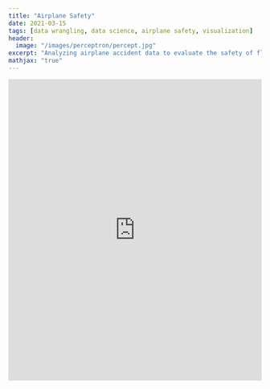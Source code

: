 ```yaml
---
title: "Airplane Safety"
date: 2021-03-15
tags: [data wrangling, data science, airplane safety, visualization]
header:
  image: "/images/perceptron/percept.jpg"
excerpt: "Analyzing airplane accident data to evaluate the safety of flying"
mathjax: "true"
---
```


<iframe src='https://view.officeapps.live.com/op/embed.aspx?src=[https://github.com/Sherbstreit/sherbstreit.github.io/blob/master/images/640_final.pptx]' width='100%' height='600px' frameborder='0'>



```python
# import libraries
import pandas as pd
import numpy as np
import matplotlib.pyplot as plt
from pandas import read_excel
import seaborn as sns
```


```python
df = pd.read_excel('airline_countries.xls')
df.head()
```




<div>
<style scoped>
    .dataframe tbody tr th:only-of-type {
        vertical-align: middle;
    }

    .dataframe tbody tr th {
        vertical-align: top;
    }

    .dataframe thead th {
        text-align: right;
    }
</style>
<table border="1" class="dataframe">
  <thead>
    <tr style="text-align: right;">
      <th></th>
      <th>Country</th>
      <th>airline</th>
      <th>avail_seat_km_per_week</th>
      <th>incidents_85_99</th>
      <th>fatal_accidents_85_99</th>
      <th>fatalities_85_99</th>
      <th>incidents_00_14</th>
      <th>fatal_accidents_00_14</th>
      <th>fatalities_00_14</th>
    </tr>
  </thead>
  <tbody>
    <tr>
      <th>0</th>
      <td>Ireland</td>
      <td>Aer Lingus</td>
      <td>320906734</td>
      <td>2</td>
      <td>0</td>
      <td>0</td>
      <td>0</td>
      <td>0</td>
      <td>0</td>
    </tr>
    <tr>
      <th>1</th>
      <td>Russia</td>
      <td>Aeroflot*</td>
      <td>1197672318</td>
      <td>76</td>
      <td>14</td>
      <td>128</td>
      <td>6</td>
      <td>1</td>
      <td>88</td>
    </tr>
    <tr>
      <th>2</th>
      <td>Argentina</td>
      <td>Aerolineas Argentinas</td>
      <td>385803648</td>
      <td>6</td>
      <td>0</td>
      <td>0</td>
      <td>1</td>
      <td>0</td>
      <td>0</td>
    </tr>
    <tr>
      <th>3</th>
      <td>Mexico</td>
      <td>Aeromexico*</td>
      <td>596871813</td>
      <td>3</td>
      <td>1</td>
      <td>64</td>
      <td>5</td>
      <td>0</td>
      <td>0</td>
    </tr>
    <tr>
      <th>4</th>
      <td>Canada</td>
      <td>Air Canada</td>
      <td>1865253802</td>
      <td>2</td>
      <td>0</td>
      <td>0</td>
      <td>2</td>
      <td>0</td>
      <td>0</td>
    </tr>
  </tbody>
</table>
</div>




```python
import pycountry 
# create country codes to use geospatial data in Tableau
def alpha3code(column):
    CODE=[]
    for country in column:
        try:
            code=pycountry.countries.get(name=country).alpha_3
           # .alpha_3 means 3-letter country code 
            CODE.append(code)
        except:
            CODE.append('None')
    return CODE
# create a column for country code 
df['CODE']=alpha3code(df.Country)
df.head()
```




<div>
<style scoped>
    .dataframe tbody tr th:only-of-type {
        vertical-align: middle;
    }

    .dataframe tbody tr th {
        vertical-align: top;
    }

    .dataframe thead th {
        text-align: right;
    }
</style>
<table border="1" class="dataframe">
  <thead>
    <tr style="text-align: right;">
      <th></th>
      <th>Country</th>
      <th>airline</th>
      <th>avail_seat_km_per_week</th>
      <th>incidents_85_99</th>
      <th>fatal_accidents_85_99</th>
      <th>fatalities_85_99</th>
      <th>incidents_00_14</th>
      <th>fatal_accidents_00_14</th>
      <th>fatalities_00_14</th>
      <th>CODE</th>
    </tr>
  </thead>
  <tbody>
    <tr>
      <th>0</th>
      <td>Ireland</td>
      <td>Aer Lingus</td>
      <td>320906734</td>
      <td>2</td>
      <td>0</td>
      <td>0</td>
      <td>0</td>
      <td>0</td>
      <td>0</td>
      <td>IRL</td>
    </tr>
    <tr>
      <th>1</th>
      <td>Russia</td>
      <td>Aeroflot*</td>
      <td>1197672318</td>
      <td>76</td>
      <td>14</td>
      <td>128</td>
      <td>6</td>
      <td>1</td>
      <td>88</td>
      <td>None</td>
    </tr>
    <tr>
      <th>2</th>
      <td>Argentina</td>
      <td>Aerolineas Argentinas</td>
      <td>385803648</td>
      <td>6</td>
      <td>0</td>
      <td>0</td>
      <td>1</td>
      <td>0</td>
      <td>0</td>
      <td>ARG</td>
    </tr>
    <tr>
      <th>3</th>
      <td>Mexico</td>
      <td>Aeromexico*</td>
      <td>596871813</td>
      <td>3</td>
      <td>1</td>
      <td>64</td>
      <td>5</td>
      <td>0</td>
      <td>0</td>
      <td>MEX</td>
    </tr>
    <tr>
      <th>4</th>
      <td>Canada</td>
      <td>Air Canada</td>
      <td>1865253802</td>
      <td>2</td>
      <td>0</td>
      <td>0</td>
      <td>2</td>
      <td>0</td>
      <td>0</td>
      <td>CAN</td>
    </tr>
  </tbody>
</table>
</div>




```python
import geopandas
# first merge geopandas data with my data
# 'naturalearth_lowres' is geopandas dataset
world = geopandas.read_file(geopandas.datasets.get_path('naturalearth_lowres'))
# rename the columns so that I can merge with my data
world.columns=['pop_est', 'continent', 'name', 'CODE', 'gdp_md_est', 'geometry']
#merge with my data 
merge=pd.merge(world,df,on='CODE')
merge.head()
```




<div>
<style scoped>
    .dataframe tbody tr th:only-of-type {
        vertical-align: middle;
    }

    .dataframe tbody tr th {
        vertical-align: top;
    }

    .dataframe thead th {
        text-align: right;
    }
</style>
<table border="1" class="dataframe">
  <thead>
    <tr style="text-align: right;">
      <th></th>
      <th>pop_est</th>
      <th>continent</th>
      <th>name</th>
      <th>CODE</th>
      <th>gdp_md_est</th>
      <th>geometry</th>
      <th>Country</th>
      <th>airline</th>
      <th>avail_seat_km_per_week</th>
      <th>incidents_85_99</th>
      <th>fatal_accidents_85_99</th>
      <th>fatalities_85_99</th>
      <th>incidents_00_14</th>
      <th>fatal_accidents_00_14</th>
      <th>fatalities_00_14</th>
    </tr>
  </thead>
  <tbody>
    <tr>
      <th>0</th>
      <td>35623680</td>
      <td>North America</td>
      <td>Canada</td>
      <td>CAN</td>
      <td>1674000.0</td>
      <td>MULTIPOLYGON (((-122.84000 49.00000, -122.9742...</td>
      <td>Canada</td>
      <td>Air Canada</td>
      <td>1865253802</td>
      <td>2</td>
      <td>0</td>
      <td>0</td>
      <td>2</td>
      <td>0</td>
      <td>0</td>
    </tr>
    <tr>
      <th>1</th>
      <td>326625791</td>
      <td>North America</td>
      <td>United States of America</td>
      <td>USA</td>
      <td>18560000.0</td>
      <td>MULTIPOLYGON (((-122.84000 49.00000, -120.0000...</td>
      <td>United States</td>
      <td>Alaska Airlines*</td>
      <td>965346773</td>
      <td>5</td>
      <td>0</td>
      <td>0</td>
      <td>5</td>
      <td>1</td>
      <td>88</td>
    </tr>
    <tr>
      <th>2</th>
      <td>326625791</td>
      <td>North America</td>
      <td>United States of America</td>
      <td>USA</td>
      <td>18560000.0</td>
      <td>MULTIPOLYGON (((-122.84000 49.00000, -120.0000...</td>
      <td>United States</td>
      <td>American*</td>
      <td>5228357340</td>
      <td>21</td>
      <td>5</td>
      <td>101</td>
      <td>17</td>
      <td>3</td>
      <td>416</td>
    </tr>
    <tr>
      <th>3</th>
      <td>326625791</td>
      <td>North America</td>
      <td>United States of America</td>
      <td>USA</td>
      <td>18560000.0</td>
      <td>MULTIPOLYGON (((-122.84000 49.00000, -120.0000...</td>
      <td>United States</td>
      <td>Delta / Northwest*</td>
      <td>6525658894</td>
      <td>24</td>
      <td>12</td>
      <td>407</td>
      <td>24</td>
      <td>2</td>
      <td>51</td>
    </tr>
    <tr>
      <th>4</th>
      <td>326625791</td>
      <td>North America</td>
      <td>United States of America</td>
      <td>USA</td>
      <td>18560000.0</td>
      <td>MULTIPOLYGON (((-122.84000 49.00000, -120.0000...</td>
      <td>United States</td>
      <td>Hawaiian Airlines</td>
      <td>493877795</td>
      <td>0</td>
      <td>0</td>
      <td>0</td>
      <td>1</td>
      <td>0</td>
      <td>0</td>
    </tr>
  </tbody>
</table>
</div>




```python
# group by continent and save as csv to use in Tableau
grouped_cont = merge.groupby('continent').sum()
grouped_cont.to_csv('by_continent.csv', index=True)
merge.to_csv('by_continent_full.csv', index=True)
```


```python
# number weeks/year = 52.1429
# conversion factor from km to mile = 0.62137
# divided by 1 million
df['mil_miles_year_per_seat'] = (df['avail_seat_km_per_week'] * 52.1429 * 0.62137) / 1000000
```


```python
# took mean number of fatalities over 14 year periods divided 
# by the number of miles flown
df['fatality_per_mil_mile_85_99'] = (df['fatalities_85_99']/14) / df['mil_miles_year_per_seat']
df['fatality_per_mil_mile_00_14'] = (df['fatalities_00_14']/14) / df['mil_miles_year_per_seat']
df.head()
```




<div>
<style scoped>
    .dataframe tbody tr th:only-of-type {
        vertical-align: middle;
    }

    .dataframe tbody tr th {
        vertical-align: top;
    }

    .dataframe thead th {
        text-align: right;
    }
</style>
<table border="1" class="dataframe">
  <thead>
    <tr style="text-align: right;">
      <th></th>
      <th>Country</th>
      <th>airline</th>
      <th>avail_seat_km_per_week</th>
      <th>incidents_85_99</th>
      <th>fatal_accidents_85_99</th>
      <th>fatalities_85_99</th>
      <th>incidents_00_14</th>
      <th>fatal_accidents_00_14</th>
      <th>fatalities_00_14</th>
      <th>CODE</th>
      <th>mil_miles_year_per_seat</th>
      <th>fatality_per_mil_mile_85_99</th>
      <th>fatality_per_mil_mile_00_14</th>
    </tr>
  </thead>
  <tbody>
    <tr>
      <th>0</th>
      <td>Ireland</td>
      <td>Aer Lingus</td>
      <td>320906734</td>
      <td>2</td>
      <td>0</td>
      <td>0</td>
      <td>0</td>
      <td>0</td>
      <td>0</td>
      <td>IRL</td>
      <td>10397.389020</td>
      <td>0.000000</td>
      <td>0.000000</td>
    </tr>
    <tr>
      <th>1</th>
      <td>Russia</td>
      <td>Aeroflot*</td>
      <td>1197672318</td>
      <td>76</td>
      <td>14</td>
      <td>128</td>
      <td>6</td>
      <td>1</td>
      <td>88</td>
      <td>None</td>
      <td>38804.623552</td>
      <td>0.000236</td>
      <td>0.000162</td>
    </tr>
    <tr>
      <th>2</th>
      <td>Argentina</td>
      <td>Aerolineas Argentinas</td>
      <td>385803648</td>
      <td>6</td>
      <td>0</td>
      <td>0</td>
      <td>1</td>
      <td>0</td>
      <td>0</td>
      <td>ARG</td>
      <td>12500.051225</td>
      <td>0.000000</td>
      <td>0.000000</td>
    </tr>
    <tr>
      <th>3</th>
      <td>Mexico</td>
      <td>Aeromexico*</td>
      <td>596871813</td>
      <td>3</td>
      <td>1</td>
      <td>64</td>
      <td>5</td>
      <td>0</td>
      <td>0</td>
      <td>MEX</td>
      <td>19338.666899</td>
      <td>0.000236</td>
      <td>0.000000</td>
    </tr>
    <tr>
      <th>4</th>
      <td>Canada</td>
      <td>Air Canada</td>
      <td>1865253802</td>
      <td>2</td>
      <td>0</td>
      <td>0</td>
      <td>2</td>
      <td>0</td>
      <td>0</td>
      <td>CAN</td>
      <td>60434.286180</td>
      <td>0.000000</td>
      <td>0.000000</td>
    </tr>
  </tbody>
</table>
</div>




```python
mean_mile_85 = (df['fatality_per_mil_mile_85_99'].mean())
mean_mile_00 = (df['fatality_per_mil_mile_00_14'].mean())
```


```python
lst = ['Between 1985 and 1999', 'Between 2000 and 2014'] 
  
# list of int 
lst2 = [mean_mile_85, mean_mile_00] 
  
# Calling DataFrame constructor after zipping 
# both lists, with columns specified 
fatal_by_mile = pd.DataFrame(list(zip(lst, lst2)), 
               columns =['Timeframe', 'Fatalities per Million Miles']) 
fatal_by_mile
```




<div>
<style scoped>
    .dataframe tbody tr th:only-of-type {
        vertical-align: middle;
    }

    .dataframe tbody tr th {
        vertical-align: top;
    }

    .dataframe thead th {
        text-align: right;
    }
</style>
<table border="1" class="dataframe">
  <thead>
    <tr style="text-align: right;">
      <th></th>
      <th>Timeframe</th>
      <th>Fatalities per Million Miles</th>
    </tr>
  </thead>
  <tbody>
    <tr>
      <th>0</th>
      <td>Between 1985 and 1999</td>
      <td>0.000286</td>
    </tr>
    <tr>
      <th>1</th>
      <td>Between 2000 and 2014</td>
      <td>0.000143</td>
    </tr>
  </tbody>
</table>
</div>




```python
# convert to csv format to use in Tableau
fatal_by_mile.to_csv('fatal_mile.csv', index=False)
```


```python
# filter for U.S. data only
airlines_us_df = df[(df.Country == 'United States')]
airlines_us_df.head()
```




<div>
<style scoped>
    .dataframe tbody tr th:only-of-type {
        vertical-align: middle;
    }

    .dataframe tbody tr th {
        vertical-align: top;
    }

    .dataframe thead th {
        text-align: right;
    }
</style>
<table border="1" class="dataframe">
  <thead>
    <tr style="text-align: right;">
      <th></th>
      <th>Country</th>
      <th>airline</th>
      <th>avail_seat_km_per_week</th>
      <th>incidents_85_99</th>
      <th>fatal_accidents_85_99</th>
      <th>fatalities_85_99</th>
      <th>incidents_00_14</th>
      <th>fatal_accidents_00_14</th>
      <th>fatalities_00_14</th>
      <th>CODE</th>
      <th>mil_miles_year_per_seat</th>
      <th>fatality_per_mil_mile_85_99</th>
      <th>fatality_per_mil_mile_00_14</th>
    </tr>
  </thead>
  <tbody>
    <tr>
      <th>8</th>
      <td>United States</td>
      <td>Alaska Airlines*</td>
      <td>965346773</td>
      <td>5</td>
      <td>0</td>
      <td>0</td>
      <td>5</td>
      <td>1</td>
      <td>88</td>
      <td>USA</td>
      <td>31277.268048</td>
      <td>0.000000</td>
      <td>0.000201</td>
    </tr>
    <tr>
      <th>11</th>
      <td>United States</td>
      <td>American*</td>
      <td>5228357340</td>
      <td>21</td>
      <td>5</td>
      <td>101</td>
      <td>17</td>
      <td>3</td>
      <td>416</td>
      <td>USA</td>
      <td>169398.954393</td>
      <td>0.000043</td>
      <td>0.000175</td>
    </tr>
    <tr>
      <th>19</th>
      <td>United States</td>
      <td>Delta / Northwest*</td>
      <td>6525658894</td>
      <td>24</td>
      <td>12</td>
      <td>407</td>
      <td>24</td>
      <td>2</td>
      <td>51</td>
      <td>USA</td>
      <td>211431.568557</td>
      <td>0.000137</td>
      <td>0.000017</td>
    </tr>
    <tr>
      <th>26</th>
      <td>United States</td>
      <td>Hawaiian Airlines</td>
      <td>493877795</td>
      <td>0</td>
      <td>0</td>
      <td>0</td>
      <td>1</td>
      <td>0</td>
      <td>0</td>
      <td>USA</td>
      <td>16001.657238</td>
      <td>0.000000</td>
      <td>0.000000</td>
    </tr>
    <tr>
      <th>43</th>
      <td>United States</td>
      <td>Southwest Airlines</td>
      <td>3276525770</td>
      <td>1</td>
      <td>0</td>
      <td>0</td>
      <td>8</td>
      <td>0</td>
      <td>0</td>
      <td>USA</td>
      <td>106159.545606</td>
      <td>0.000000</td>
      <td>0.000000</td>
    </tr>
  </tbody>
</table>
</div>




```python
# average number of fatalities/year between 2000-2014
us_each00 = (airlines_us_df['fatalities_00_14'].sum())/14
```


```python
# link to population info
# https://www.multpl.com/united-states-population/table/by-year
us_pop_07 = 301230000
us_pop_17 = 325100000
# women of childbearing age (15-49)
# https://www.who.int/data/maternal-newborn-child-adolescent-ageing/indicator-explorer-new/mca/women-of-reproductive-age-(15-49-years)-population-(thousands)
us_pop_18_childbearing = 74774530
```


```python
# used 2007 as midpoint data for flight data ranging from 2000-14
odds_us_fly_death = us_each00 / us_pop_07
odds_us_fly_death
```




    1.629035241225262e-07




```python
# lightening data average in US between 2009-2018
# https://www.weather.gov/safety/lightning-odds
odds_lightening = 1/1222000
odds_lightening
```




    8.183306055646482e-07




```python
# https://www.statista.com/statistics/527321/deaths-due-to-choking-in-the-us/
odds_choking = 5216 / us_pop_17
odds_choking
```




    1.6044294063365117e-05




```python
# https://www.cdc.gov/nchs/data/nvsr/nvsr69/nvsr69-13-508.pdf
odds_childbirth = 658 /us_pop_18_childbearing
odds_childbirth
```




    8.79978784219707e-06




```python
# link to death by fire 
# https://www.usfa.fema.gov/data/statistics/#tab-2
odds_fire = 3400 / us_pop_17
odds_fire
```




    1.0458320516764072e-05




```python
lst = ['Airplane Crash', 'Lightening Strike', 'Choking', 'Maternal Death in Childbirth', 'Burned in Fire'] 
  
# list of int 
lst2 = [odds_us_fly_death, odds_lightening, odds_choking, odds_childbirth, odds_fire] 
  
# Calling DataFrame constructor after zipping 
# both lists, with columns specified 
compare_df = pd.DataFrame(list(zip(lst, lst2)), 
               columns =['Death due to', 'Likelihood per person']) 
compare_df.to_csv('death_odds.csv', index=False)
compare_df 
```




<div>
<style scoped>
    .dataframe tbody tr th:only-of-type {
        vertical-align: middle;
    }

    .dataframe tbody tr th {
        vertical-align: top;
    }

    .dataframe thead th {
        text-align: right;
    }
</style>
<table border="1" class="dataframe">
  <thead>
    <tr style="text-align: right;">
      <th></th>
      <th>Death due to</th>
      <th>Likelihood per person</th>
    </tr>
  </thead>
  <tbody>
    <tr>
      <th>0</th>
      <td>Airplane Crash</td>
      <td>1.629035e-07</td>
    </tr>
    <tr>
      <th>1</th>
      <td>Lightening Strike</td>
      <td>8.183306e-07</td>
    </tr>
    <tr>
      <th>2</th>
      <td>Choking</td>
      <td>1.604429e-05</td>
    </tr>
    <tr>
      <th>3</th>
      <td>Maternal Death in Childbirth</td>
      <td>8.799788e-06</td>
    </tr>
    <tr>
      <th>4</th>
      <td>Burned in Fire</td>
      <td>1.045832e-05</td>
    </tr>
  </tbody>
</table>
</div>




```python
cars_data = pd.read_csv('table_02_17_121019.csv')  
cars_data.head()
```




<div>
<style scoped>
    .dataframe tbody tr th:only-of-type {
        vertical-align: middle;
    }

    .dataframe tbody tr th {
        vertical-align: top;
    }

    .dataframe thead th {
        text-align: right;
    }
</style>
<table border="1" class="dataframe">
  <thead>
    <tr style="text-align: right;">
      <th></th>
      <th>Table 2-17:  Motor Vehicle Safety Data</th>
      <th>Unnamed: 1</th>
      <th>Unnamed: 2</th>
      <th>Unnamed: 3</th>
      <th>Unnamed: 4</th>
      <th>Unnamed: 5</th>
      <th>Unnamed: 6</th>
      <th>Unnamed: 7</th>
      <th>Unnamed: 8</th>
      <th>Unnamed: 9</th>
      <th>...</th>
      <th>Unnamed: 26</th>
      <th>Unnamed: 27</th>
      <th>Unnamed: 28</th>
      <th>Unnamed: 29</th>
      <th>Unnamed: 30</th>
      <th>Unnamed: 31</th>
      <th>Unnamed: 32</th>
      <th>Unnamed: 33</th>
      <th>Unnamed: 34</th>
      <th>Unnamed: 35</th>
    </tr>
  </thead>
  <tbody>
    <tr>
      <th>0</th>
      <td>NaN</td>
      <td>1960</td>
      <td>1965</td>
      <td>1970</td>
      <td>1975</td>
      <td>1980</td>
      <td>1985</td>
      <td>1990</td>
      <td>1991</td>
      <td>1992</td>
      <td>...</td>
      <td>2009</td>
      <td>2010</td>
      <td>2011</td>
      <td>2012</td>
      <td>2013</td>
      <td>2014</td>
      <td>2015</td>
      <td>2016</td>
      <td>(R) 2017</td>
      <td>2018</td>
    </tr>
    <tr>
      <th>1</th>
      <td>Fatalities</td>
      <td>36,399</td>
      <td>47,089</td>
      <td>52,627</td>
      <td>44,525</td>
      <td>51,091</td>
      <td>43,825</td>
      <td>44,599</td>
      <td>41,508</td>
      <td>39,250</td>
      <td>...</td>
      <td>33,883</td>
      <td>32,999</td>
      <td>32,479</td>
      <td>33,782</td>
      <td>32,893</td>
      <td>32,744</td>
      <td>35,484</td>
      <td>37,806</td>
      <td>37,473</td>
      <td>36,560</td>
    </tr>
    <tr>
      <th>2</th>
      <td>Injured persons</td>
      <td>N</td>
      <td>N</td>
      <td>N</td>
      <td>N</td>
      <td>N</td>
      <td>N</td>
      <td>(R) 3,246,000</td>
      <td>(R) 3,107,000</td>
      <td>(R) 3,079,000</td>
      <td>...</td>
      <td>(R) 2,224,000</td>
      <td>(R) 2,248,000</td>
      <td>(R) 2,227,000</td>
      <td>(R) 2,369,000</td>
      <td>(R) 2,319,000</td>
      <td>(R) 2,343,000</td>
      <td>(R) 2,455,000</td>
      <td>(R) 3,062,000</td>
      <td>2,745,000</td>
      <td>2,710,000</td>
    </tr>
    <tr>
      <th>3</th>
      <td>Crashes</td>
      <td>N</td>
      <td>N</td>
      <td>N</td>
      <td>N</td>
      <td>N</td>
      <td>N</td>
      <td>6,471,000</td>
      <td>6,117,000</td>
      <td>6,000,000</td>
      <td>...</td>
      <td>5,505,000</td>
      <td>5,419,000</td>
      <td>5,338,000</td>
      <td>5,615,000</td>
      <td>5,687,000</td>
      <td>6,064,000</td>
      <td>6,296,000</td>
      <td>6,821,000</td>
      <td>6,453,000</td>
      <td>6,734,000</td>
    </tr>
    <tr>
      <th>4</th>
      <td>Vehicle-miles (millions)</td>
      <td>718,763</td>
      <td>887,811</td>
      <td>1,109,724</td>
      <td>1,327,664</td>
      <td>1,527,295</td>
      <td>1,774,826</td>
      <td>2,144,362</td>
      <td>2,172,050</td>
      <td>2,247,151</td>
      <td>...</td>
      <td>2,956,764</td>
      <td>2,967,266</td>
      <td>2,950,402</td>
      <td>2,969,433</td>
      <td>2,988,280</td>
      <td>3,025,656</td>
      <td>3,095,373</td>
      <td>3,174,408</td>
      <td>3,212,347</td>
      <td>3,240,327</td>
    </tr>
  </tbody>
</table>
<p>5 rows × 36 columns</p>
</div>




```python
# rename columns
cars_data.columns = cars_data.iloc[0]
cars_data = cars_data[1:5]
cars_data.head()
```




<div>
<style scoped>
    .dataframe tbody tr th:only-of-type {
        vertical-align: middle;
    }

    .dataframe tbody tr th {
        vertical-align: top;
    }

    .dataframe thead th {
        text-align: right;
    }
</style>
<table border="1" class="dataframe">
  <thead>
    <tr style="text-align: right;">
      <th></th>
      <th>NaN</th>
      <th>1960</th>
      <th>1965</th>
      <th>1970</th>
      <th>1975</th>
      <th>1980</th>
      <th>1985</th>
      <th>1990</th>
      <th>1991</th>
      <th>1992</th>
      <th>...</th>
      <th>2009</th>
      <th>2010</th>
      <th>2011</th>
      <th>2012</th>
      <th>2013</th>
      <th>2014</th>
      <th>2015</th>
      <th>2016</th>
      <th>(R) 2017</th>
      <th>2018</th>
    </tr>
  </thead>
  <tbody>
    <tr>
      <th>1</th>
      <td>Fatalities</td>
      <td>36,399</td>
      <td>47,089</td>
      <td>52,627</td>
      <td>44,525</td>
      <td>51,091</td>
      <td>43,825</td>
      <td>44,599</td>
      <td>41,508</td>
      <td>39,250</td>
      <td>...</td>
      <td>33,883</td>
      <td>32,999</td>
      <td>32,479</td>
      <td>33,782</td>
      <td>32,893</td>
      <td>32,744</td>
      <td>35,484</td>
      <td>37,806</td>
      <td>37,473</td>
      <td>36,560</td>
    </tr>
    <tr>
      <th>2</th>
      <td>Injured persons</td>
      <td>N</td>
      <td>N</td>
      <td>N</td>
      <td>N</td>
      <td>N</td>
      <td>N</td>
      <td>(R) 3,246,000</td>
      <td>(R) 3,107,000</td>
      <td>(R) 3,079,000</td>
      <td>...</td>
      <td>(R) 2,224,000</td>
      <td>(R) 2,248,000</td>
      <td>(R) 2,227,000</td>
      <td>(R) 2,369,000</td>
      <td>(R) 2,319,000</td>
      <td>(R) 2,343,000</td>
      <td>(R) 2,455,000</td>
      <td>(R) 3,062,000</td>
      <td>2,745,000</td>
      <td>2,710,000</td>
    </tr>
    <tr>
      <th>3</th>
      <td>Crashes</td>
      <td>N</td>
      <td>N</td>
      <td>N</td>
      <td>N</td>
      <td>N</td>
      <td>N</td>
      <td>6,471,000</td>
      <td>6,117,000</td>
      <td>6,000,000</td>
      <td>...</td>
      <td>5,505,000</td>
      <td>5,419,000</td>
      <td>5,338,000</td>
      <td>5,615,000</td>
      <td>5,687,000</td>
      <td>6,064,000</td>
      <td>6,296,000</td>
      <td>6,821,000</td>
      <td>6,453,000</td>
      <td>6,734,000</td>
    </tr>
    <tr>
      <th>4</th>
      <td>Vehicle-miles (millions)</td>
      <td>718,763</td>
      <td>887,811</td>
      <td>1,109,724</td>
      <td>1,327,664</td>
      <td>1,527,295</td>
      <td>1,774,826</td>
      <td>2,144,362</td>
      <td>2,172,050</td>
      <td>2,247,151</td>
      <td>...</td>
      <td>2,956,764</td>
      <td>2,967,266</td>
      <td>2,950,402</td>
      <td>2,969,433</td>
      <td>2,988,280</td>
      <td>3,025,656</td>
      <td>3,095,373</td>
      <td>3,174,408</td>
      <td>3,212,347</td>
      <td>3,240,327</td>
    </tr>
  </tbody>
</table>
<p>4 rows × 36 columns</p>
</div>




```python
cars_data.set_index(cars_data.columns[0], inplace=True)
cars_data = cars_data.T
cars_data.head()
```


```python
cars_data = cars_data.replace(',','', regex=True)
cars_data['Injured persons'] = cars_data['Injured persons'].str.replace(r"\(.*\)","")
cars_data.head(10)
```




<div>
<style scoped>
    .dataframe tbody tr th:only-of-type {
        vertical-align: middle;
    }

    .dataframe tbody tr th {
        vertical-align: top;
    }

    .dataframe thead th {
        text-align: right;
    }
</style>
<table border="1" class="dataframe">
  <thead>
    <tr style="text-align: right;">
      <th>nan</th>
      <th>Fatalities</th>
      <th>Injured persons</th>
      <th>Crashes</th>
      <th>Vehicle-miles (millions)</th>
    </tr>
    <tr>
      <th>0</th>
      <th></th>
      <th></th>
      <th></th>
      <th></th>
    </tr>
  </thead>
  <tbody>
    <tr>
      <th>1960</th>
      <td>36399</td>
      <td>N</td>
      <td>N</td>
      <td>718763</td>
    </tr>
    <tr>
      <th>1965</th>
      <td>47089</td>
      <td>N</td>
      <td>N</td>
      <td>887811</td>
    </tr>
    <tr>
      <th>1970</th>
      <td>52627</td>
      <td>N</td>
      <td>N</td>
      <td>1109724</td>
    </tr>
    <tr>
      <th>1975</th>
      <td>44525</td>
      <td>N</td>
      <td>N</td>
      <td>1327664</td>
    </tr>
    <tr>
      <th>1980</th>
      <td>51091</td>
      <td>N</td>
      <td>N</td>
      <td>1527295</td>
    </tr>
    <tr>
      <th>1985</th>
      <td>43825</td>
      <td>N</td>
      <td>N</td>
      <td>1774826</td>
    </tr>
    <tr>
      <th>1990</th>
      <td>44599</td>
      <td>3246000</td>
      <td>6471000</td>
      <td>2144362</td>
    </tr>
    <tr>
      <th>1991</th>
      <td>41508</td>
      <td>3107000</td>
      <td>6117000</td>
      <td>2172050</td>
    </tr>
    <tr>
      <th>1992</th>
      <td>39250</td>
      <td>3079000</td>
      <td>6000000</td>
      <td>2247151</td>
    </tr>
    <tr>
      <th>1993</th>
      <td>40150</td>
      <td>3163000</td>
      <td>6106000</td>
      <td>2296378</td>
    </tr>
  </tbody>
</table>
</div>




```python
# remove rows with missing data
cars_data = cars_data[6:]
cars_data.head()
```




<div>
<style scoped>
    .dataframe tbody tr th:only-of-type {
        vertical-align: middle;
    }

    .dataframe tbody tr th {
        vertical-align: top;
    }

    .dataframe thead th {
        text-align: right;
    }
</style>
<table border="1" class="dataframe">
  <thead>
    <tr style="text-align: right;">
      <th>nan</th>
      <th>Fatalities</th>
      <th>Injured persons</th>
      <th>Crashes</th>
      <th>Vehicle-miles (millions)</th>
    </tr>
    <tr>
      <th>0</th>
      <th></th>
      <th></th>
      <th></th>
      <th></th>
    </tr>
  </thead>
  <tbody>
    <tr>
      <th>1990</th>
      <td>44599</td>
      <td>3246000</td>
      <td>6471000</td>
      <td>2144362</td>
    </tr>
    <tr>
      <th>1991</th>
      <td>41508</td>
      <td>3107000</td>
      <td>6117000</td>
      <td>2172050</td>
    </tr>
    <tr>
      <th>1992</th>
      <td>39250</td>
      <td>3079000</td>
      <td>6000000</td>
      <td>2247151</td>
    </tr>
    <tr>
      <th>1993</th>
      <td>40150</td>
      <td>3163000</td>
      <td>6106000</td>
      <td>2296378</td>
    </tr>
    <tr>
      <th>1994</th>
      <td>40716</td>
      <td>3275000</td>
      <td>6496000</td>
      <td>2357588</td>
    </tr>
  </tbody>
</table>
</div>




```python
cars_data['Vehicle-miles (millions)'] = cars_data['Vehicle-miles (millions)'].astype(int)
cars_data['Fatalities'] = cars_data['Fatalities'].astype(int)
cars_data['Injured persons'] = cars_data['Injured persons'].astype(int)
```


```python
cars_data['car_fatality_per_mil_mile'] = cars_data['Fatalities'] / cars_data['Vehicle-miles (millions)']
cars_data['car_injury_per_mil_mile'] = cars_data['Injured persons'] / cars_data['Vehicle-miles (millions)']
cars_data.head()
```




<div>
<style scoped>
    .dataframe tbody tr th:only-of-type {
        vertical-align: middle;
    }

    .dataframe tbody tr th {
        vertical-align: top;
    }

    .dataframe thead th {
        text-align: right;
    }
</style>
<table border="1" class="dataframe">
  <thead>
    <tr style="text-align: right;">
      <th>nan</th>
      <th>Fatalities</th>
      <th>Injured persons</th>
      <th>Crashes</th>
      <th>Vehicle-miles (millions)</th>
      <th>car_fatality_per_mil_mile</th>
      <th>car_injury_per_mil_mile</th>
    </tr>
    <tr>
      <th>0</th>
      <th></th>
      <th></th>
      <th></th>
      <th></th>
      <th></th>
      <th></th>
    </tr>
  </thead>
  <tbody>
    <tr>
      <th>1990</th>
      <td>44599</td>
      <td>3246000</td>
      <td>6471000</td>
      <td>2144362</td>
      <td>0.020798</td>
      <td>1.513737</td>
    </tr>
    <tr>
      <th>1991</th>
      <td>41508</td>
      <td>3107000</td>
      <td>6117000</td>
      <td>2172050</td>
      <td>0.019110</td>
      <td>1.430446</td>
    </tr>
    <tr>
      <th>1992</th>
      <td>39250</td>
      <td>3079000</td>
      <td>6000000</td>
      <td>2247151</td>
      <td>0.017467</td>
      <td>1.370179</td>
    </tr>
    <tr>
      <th>1993</th>
      <td>40150</td>
      <td>3163000</td>
      <td>6106000</td>
      <td>2296378</td>
      <td>0.017484</td>
      <td>1.377386</td>
    </tr>
    <tr>
      <th>1994</th>
      <td>40716</td>
      <td>3275000</td>
      <td>6496000</td>
      <td>2357588</td>
      <td>0.017270</td>
      <td>1.389132</td>
    </tr>
  </tbody>
</table>
</div>




```python
car_mile = cars_data[['car_fatality_per_mil_mile', 'car_injury_per_mil_mile']]
```


```python
fly_data = pd.read_csv('better_airplane_data.csv') 
fly_data.head()
```




<div>
<style scoped>
    .dataframe tbody tr th:only-of-type {
        vertical-align: middle;
    }

    .dataframe tbody tr th {
        vertical-align: top;
    }

    .dataframe thead th {
        text-align: right;
    }
</style>
<table border="1" class="dataframe">
  <thead>
    <tr style="text-align: right;">
      <th></th>
      <th>Table 2-9:  U.S. Air Carriera Safety Data</th>
      <th>Unnamed: 1</th>
      <th>Unnamed: 2</th>
      <th>Unnamed: 3</th>
      <th>Unnamed: 4</th>
      <th>Unnamed: 5</th>
      <th>Unnamed: 6</th>
      <th>Unnamed: 7</th>
      <th>Unnamed: 8</th>
      <th>Unnamed: 9</th>
      <th>...</th>
      <th>Unnamed: 26</th>
      <th>Unnamed: 27</th>
      <th>Unnamed: 28</th>
      <th>Unnamed: 29</th>
      <th>Unnamed: 30</th>
      <th>Unnamed: 31</th>
      <th>Unnamed: 32</th>
      <th>Unnamed: 33</th>
      <th>Unnamed: 34</th>
      <th>Unnamed: 35</th>
    </tr>
  </thead>
  <tbody>
    <tr>
      <th>0</th>
      <td>NaN</td>
      <td>1960</td>
      <td>1965</td>
      <td>1970</td>
      <td>1975</td>
      <td>1980</td>
      <td>1985</td>
      <td>1990</td>
      <td>1991</td>
      <td>1992</td>
      <td>...</td>
      <td>2009</td>
      <td>2010</td>
      <td>2011</td>
      <td>2012</td>
      <td>2013</td>
      <td>(R) 2014</td>
      <td>(R) 2015</td>
      <td>(R) 2016</td>
      <td>(R) 2017</td>
      <td>(P) 2018</td>
    </tr>
    <tr>
      <th>1</th>
      <td>Total fatalities</td>
      <td>499</td>
      <td>261</td>
      <td>146</td>
      <td>124</td>
      <td>1</td>
      <td>526</td>
      <td>39</td>
      <td>50</td>
      <td>33</td>
      <td>...</td>
      <td>52</td>
      <td>2</td>
      <td>0</td>
      <td>0</td>
      <td>9</td>
      <td>0</td>
      <td>0</td>
      <td>0</td>
      <td>0</td>
      <td>1</td>
    </tr>
    <tr>
      <th>2</th>
      <td>Total seriously injured persons</td>
      <td>N</td>
      <td>N</td>
      <td>107</td>
      <td>81</td>
      <td>19</td>
      <td>30</td>
      <td>29</td>
      <td>26</td>
      <td>22</td>
      <td>...</td>
      <td>26</td>
      <td>17</td>
      <td>21</td>
      <td>18</td>
      <td>9</td>
      <td>14</td>
      <td>24</td>
      <td>18</td>
      <td>19</td>
      <td>25</td>
    </tr>
    <tr>
      <th>3</th>
      <td>Total accidents</td>
      <td>90</td>
      <td>83</td>
      <td>55</td>
      <td>37</td>
      <td>19</td>
      <td>21</td>
      <td>24</td>
      <td>26</td>
      <td>18</td>
      <td>...</td>
      <td>30</td>
      <td>30</td>
      <td>33</td>
      <td>26</td>
      <td>23</td>
      <td>31</td>
      <td>29</td>
      <td>30</td>
      <td>32</td>
      <td>30</td>
    </tr>
    <tr>
      <th>4</th>
      <td>Fatal accidents</td>
      <td>17</td>
      <td>9</td>
      <td>8</td>
      <td>3</td>
      <td>1</td>
      <td>7</td>
      <td>6</td>
      <td>4</td>
      <td>4</td>
      <td>...</td>
      <td>2</td>
      <td>1</td>
      <td>0</td>
      <td>0</td>
      <td>2</td>
      <td>0</td>
      <td>0</td>
      <td>0</td>
      <td>0</td>
      <td>1</td>
    </tr>
  </tbody>
</table>
<p>5 rows × 36 columns</p>
</div>




```python
fly_data.columns = fly_data.iloc[0]
fly_data = fly_data[1:6]
fly_data.head()
```




<div>
<style scoped>
    .dataframe tbody tr th:only-of-type {
        vertical-align: middle;
    }

    .dataframe tbody tr th {
        vertical-align: top;
    }

    .dataframe thead th {
        text-align: right;
    }
</style>
<table border="1" class="dataframe">
  <thead>
    <tr style="text-align: right;">
      <th></th>
      <th>NaN</th>
      <th>1960</th>
      <th>1965</th>
      <th>1970</th>
      <th>1975</th>
      <th>1980</th>
      <th>1985</th>
      <th>1990</th>
      <th>1991</th>
      <th>1992</th>
      <th>...</th>
      <th>2009</th>
      <th>2010</th>
      <th>2011</th>
      <th>2012</th>
      <th>2013</th>
      <th>(R) 2014</th>
      <th>(R) 2015</th>
      <th>(R) 2016</th>
      <th>(R) 2017</th>
      <th>(P) 2018</th>
    </tr>
  </thead>
  <tbody>
    <tr>
      <th>1</th>
      <td>Total fatalities</td>
      <td>499</td>
      <td>261</td>
      <td>146</td>
      <td>124</td>
      <td>1</td>
      <td>526</td>
      <td>39</td>
      <td>50</td>
      <td>33</td>
      <td>...</td>
      <td>52</td>
      <td>2</td>
      <td>0</td>
      <td>0</td>
      <td>9</td>
      <td>0</td>
      <td>0</td>
      <td>0</td>
      <td>0</td>
      <td>1</td>
    </tr>
    <tr>
      <th>2</th>
      <td>Total seriously injured persons</td>
      <td>N</td>
      <td>N</td>
      <td>107</td>
      <td>81</td>
      <td>19</td>
      <td>30</td>
      <td>29</td>
      <td>26</td>
      <td>22</td>
      <td>...</td>
      <td>26</td>
      <td>17</td>
      <td>21</td>
      <td>18</td>
      <td>9</td>
      <td>14</td>
      <td>24</td>
      <td>18</td>
      <td>19</td>
      <td>25</td>
    </tr>
    <tr>
      <th>3</th>
      <td>Total accidents</td>
      <td>90</td>
      <td>83</td>
      <td>55</td>
      <td>37</td>
      <td>19</td>
      <td>21</td>
      <td>24</td>
      <td>26</td>
      <td>18</td>
      <td>...</td>
      <td>30</td>
      <td>30</td>
      <td>33</td>
      <td>26</td>
      <td>23</td>
      <td>31</td>
      <td>29</td>
      <td>30</td>
      <td>32</td>
      <td>30</td>
    </tr>
    <tr>
      <th>4</th>
      <td>Fatal accidents</td>
      <td>17</td>
      <td>9</td>
      <td>8</td>
      <td>3</td>
      <td>1</td>
      <td>7</td>
      <td>6</td>
      <td>4</td>
      <td>4</td>
      <td>...</td>
      <td>2</td>
      <td>1</td>
      <td>0</td>
      <td>0</td>
      <td>2</td>
      <td>0</td>
      <td>0</td>
      <td>0</td>
      <td>0</td>
      <td>1</td>
    </tr>
    <tr>
      <th>5</th>
      <td>Aircraft-miles (millions)</td>
      <td>1,130</td>
      <td>1,536</td>
      <td>2,685</td>
      <td>2,478</td>
      <td>2,924</td>
      <td>3,631</td>
      <td>4,948</td>
      <td>4,825</td>
      <td>5,039</td>
      <td>...</td>
      <td>7,466</td>
      <td>7,598</td>
      <td>7,714</td>
      <td>7,660</td>
      <td>7,673</td>
      <td>7,691</td>
      <td>7,822</td>
      <td>8,017</td>
      <td>8,155</td>
      <td>8,474</td>
    </tr>
  </tbody>
</table>
<p>5 rows × 36 columns</p>
</div>




```python
fly_data.set_index(fly_data.columns[0], inplace=True)
fly_data = fly_data.T
fly_data.head()
```




<div>
<style scoped>
    .dataframe tbody tr th:only-of-type {
        vertical-align: middle;
    }

    .dataframe tbody tr th {
        vertical-align: top;
    }

    .dataframe thead th {
        text-align: right;
    }
</style>
<table border="1" class="dataframe">
  <thead>
    <tr style="text-align: right;">
      <th>nan</th>
      <th>Total fatalities</th>
      <th>Total seriously injured persons</th>
      <th>Total accidents</th>
      <th>Fatal accidents</th>
      <th>Aircraft-miles (millions)</th>
    </tr>
    <tr>
      <th>0</th>
      <th></th>
      <th></th>
      <th></th>
      <th></th>
      <th></th>
    </tr>
  </thead>
  <tbody>
    <tr>
      <th>1960</th>
      <td>499</td>
      <td>N</td>
      <td>90</td>
      <td>17</td>
      <td>1,130</td>
    </tr>
    <tr>
      <th>1965</th>
      <td>261</td>
      <td>N</td>
      <td>83</td>
      <td>9</td>
      <td>1,536</td>
    </tr>
    <tr>
      <th>1970</th>
      <td>146</td>
      <td>107</td>
      <td>55</td>
      <td>8</td>
      <td>2,685</td>
    </tr>
    <tr>
      <th>1975</th>
      <td>124</td>
      <td>81</td>
      <td>37</td>
      <td>3</td>
      <td>2,478</td>
    </tr>
    <tr>
      <th>1980</th>
      <td>1</td>
      <td>19</td>
      <td>19</td>
      <td>1</td>
      <td>2,924</td>
    </tr>
  </tbody>
</table>
</div>




```python
fly_data = fly_data.replace(',','', regex=True)
fly_data['Total fatalities'] = fly_data['Total fatalities'].str.replace(r"\(.*\)","")
fly_data['Total seriously injured persons'] = fly_data['Total seriously injured persons'].str.replace(r"\(.*\)","")

fly_data.head()
```




<div>
<style scoped>
    .dataframe tbody tr th:only-of-type {
        vertical-align: middle;
    }

    .dataframe tbody tr th {
        vertical-align: top;
    }

    .dataframe thead th {
        text-align: right;
    }
</style>
<table border="1" class="dataframe">
  <thead>
    <tr style="text-align: right;">
      <th>nan</th>
      <th>Total fatalities</th>
      <th>Total seriously injured persons</th>
      <th>Total accidents</th>
      <th>Fatal accidents</th>
      <th>Aircraft-miles (millions)</th>
    </tr>
    <tr>
      <th>0</th>
      <th></th>
      <th></th>
      <th></th>
      <th></th>
      <th></th>
    </tr>
  </thead>
  <tbody>
    <tr>
      <th>1960</th>
      <td>499</td>
      <td>N</td>
      <td>90</td>
      <td>17</td>
      <td>1130</td>
    </tr>
    <tr>
      <th>1965</th>
      <td>261</td>
      <td>N</td>
      <td>83</td>
      <td>9</td>
      <td>1536</td>
    </tr>
    <tr>
      <th>1970</th>
      <td>146</td>
      <td>107</td>
      <td>55</td>
      <td>8</td>
      <td>2685</td>
    </tr>
    <tr>
      <th>1975</th>
      <td>124</td>
      <td>81</td>
      <td>37</td>
      <td>3</td>
      <td>2478</td>
    </tr>
    <tr>
      <th>1980</th>
      <td>1</td>
      <td>19</td>
      <td>19</td>
      <td>1</td>
      <td>2924</td>
    </tr>
  </tbody>
</table>
</div>




```python
fly_data = fly_data[6:]
fly_data.head()
```




<div>
<style scoped>
    .dataframe tbody tr th:only-of-type {
        vertical-align: middle;
    }

    .dataframe tbody tr th {
        vertical-align: top;
    }

    .dataframe thead th {
        text-align: right;
    }
</style>
<table border="1" class="dataframe">
  <thead>
    <tr style="text-align: right;">
      <th>nan</th>
      <th>Total fatalities</th>
      <th>Total seriously injured persons</th>
      <th>Total accidents</th>
      <th>Fatal accidents</th>
      <th>Aircraft-miles (millions)</th>
    </tr>
    <tr>
      <th>0</th>
      <th></th>
      <th></th>
      <th></th>
      <th></th>
      <th></th>
    </tr>
  </thead>
  <tbody>
    <tr>
      <th>1990</th>
      <td>39</td>
      <td>29</td>
      <td>24</td>
      <td>6</td>
      <td>4948</td>
    </tr>
    <tr>
      <th>1991</th>
      <td>50</td>
      <td>26</td>
      <td>26</td>
      <td>4</td>
      <td>4825</td>
    </tr>
    <tr>
      <th>1992</th>
      <td>33</td>
      <td>22</td>
      <td>18</td>
      <td>4</td>
      <td>5039</td>
    </tr>
    <tr>
      <th>1993</th>
      <td>1</td>
      <td>19</td>
      <td>23</td>
      <td>1</td>
      <td>5249</td>
    </tr>
    <tr>
      <th>1994</th>
      <td>239</td>
      <td>31</td>
      <td>23</td>
      <td>4</td>
      <td>5478</td>
    </tr>
  </tbody>
</table>
</div>




```python
fly_data['Fatal accidents'] = fly_data['Fatal accidents'].astype(int)
fly_data['Aircraft-miles (millions)'] = fly_data['Aircraft-miles (millions)'].astype(int)
fly_data['Total accidents'] = fly_data['Total accidents'].astype(int)
fly_data.to_csv('fly_data.csv', index=True)
```


```python
fly_data['fatal_per_mil_mile'] = fly_data['Fatal accidents'] / fly_data['Aircraft-miles (millions)']
fly_data['injury_per_mil_mile'] = fly_data['Total accidents'] / fly_data['Aircraft-miles (millions)']
```


```python
air_mile = fly_data[['fatal_per_mil_mile', 'injury_per_mil_mile']]
```


```python
both_mile = car_mile.merge(air_mile, left_index=True, right_index=True)
```


```python
both_mile.to_csv('by_mile.csv', index=True)
```


```python
total_fly_fatal = fly_data[['Total fatalities', 'Total seriously injured persons']]
total_car_fatal = cars_data[['Fatalities', 'Injured persons']]
```


```python
total_fatal = total_fly_fatal.merge(total_car_fatal, left_index=True, right_index=True)
```


```python
total_fatal.to_csv('total_fatal.csv', index=True)
```
